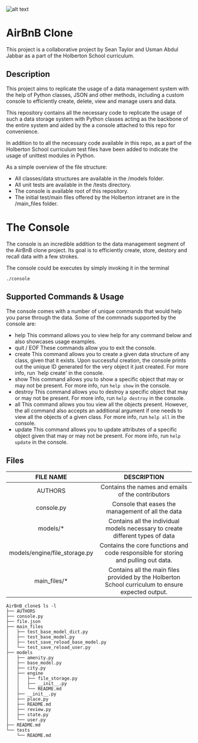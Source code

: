![alt text](https://www.geeksultd.com/wp-content/uploads/2020/06/image.png)
# AirBnB Clone
This project is a collaborative project by Sean Taylor and Usman Abdul Jabbar as a part of the Holberton School curriculum.

## Description
This project aims to replicate the usage of a data management system with the help of Python classes, JSON and other methods, including a custom console to efficiently create, delete, view and manage users and data.

This repository contains all the necessary code to replicate the usage of such a data storage system with Python classes acting as the backbone of the entire system and aided by the a console attached to this repo for convenience.

In addition to to all the necessary code available in this repo, as a part of the Holberton School curriculum test files have been added to indicate the usage of unittest modules in Python.

As a simple overview of the file structure:
- All classes/data structures are available in the /models folder.
- All unit tests are available in the /tests directory.
- The console is available root of this repository.
- The initial test/main files offered by the Holberton intranet are in the /main_files folder.

# The Console
The console is an incredible addition to the data management segment of the AirBnB clone project. Its goal is to efficiently create, store, destory and recall data with a few strokes.

The console could be executes by simply invoking it in the terminal
```
./console
```
## Supported Commands & Usage
The console comes with a number of unique commands that would help you parse through the data. Some of the commnads supported by the console are:
- help
	This command allows you to view help for any command below and also showcases usage examples.
- quit / EOF
	These commands allow you to exit the console.
- create
	This command allows you to create a given data structure of any class, given that it exists. Upon successful creation, the console prints out the unique ID generated for the very object it just created. For more info, run `help create' in the console.
- show
	This command allows you to show a specific object that may or may not be present. For more info, run `help show` in the console.
- destroy
	This command allows you to destroy a specific object that may or may not be present. For more info, run `help destroy` in the console.
- all
	This command allows you tou view all the objects present. However, the all command also accepts an additional argument if one needs to view all the objects of a given class. For more info, run `help all` in the console.
- update
	This command allows you to update attributes of a specific object given that may or may not be present. For more info, run `help update` in the console.

## Files
|           FILE NAME           |                                             DESCRIPTION                                            |
|:-----------------------------:|:--------------------------------------------------------------------------------------------------:|
| AUTHORS                       | Contains the names and emails of the contributors                                                  |
| console.py                    | Console that eases the management of all the data                                                  |
| models/*                      | Contains all the individual models necessary to create different types of data                     |
| models/engine/file_storage.py | Contains the core functions and code responsible for storing and pulling out data.                 |
| main_files/*                  | Contains all the main files provided by the Holberton School curriculum to ensure expected output. |

```
AirBnB_clone$ ls -l
├── AUTHORS
├── console.py
├── file.json
├── main_files
│   ├── test_base_model_dict.py
│   ├── test_base_model.py
│   ├── test_save_reload_base_model.py
│   └── test_save_reload_user.py
├── models
│   ├── amenity.py
│   ├── base_model.py
│   ├── city.py
│   ├── engine
│   │   ├── file_storage.py
│   │   ├── __init__.py
│   │   └── README.md
│   ├── __init__.py
│   ├── place.py
│   ├── README.md
│   ├── review.py
│   ├── state.py
│   └── user.py
├── README.md
└── tests
    └── README.md
```
